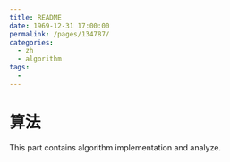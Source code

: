```yaml
---
title: README
date: 1969-12-31 17:00:00
permalink: /pages/134787/
categories:
  - zh
  - algorithm
tags:
  - 
---
```

# 算法


This part contains algorithm implementation and analyze.
